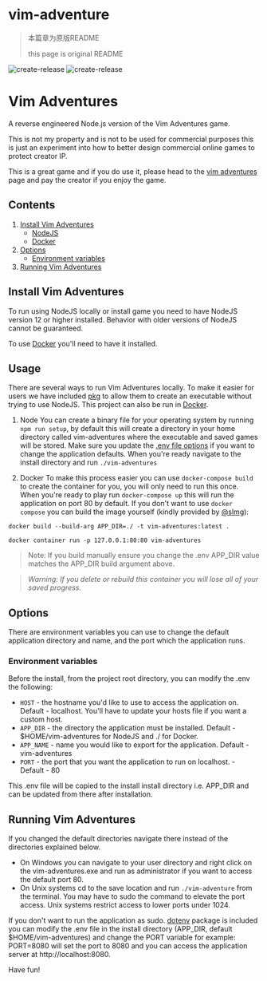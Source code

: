 # vim-adventure

> 本篇章为原版README
>
> this page is original README

![create-release](https://github.com/09wattry/vim-adventures/workflows/create-release/badge.svg)
![create-release](https://github.com/09wattry/vim-adventures/workflows/publish-binaries/badge.svg)

# Vim Adventures

A reverse engineered Node.js version of the Vim Adventures game.

This is not my property and is not to be used for commercial purposes this is just an experiment into how to better design commercial online games to protect creator IP.

This is a great game and if you do use it, please head to the [vim adventures](https://vim-adventures.com) page and pay the creator if you enjoy the game.

## Contents

1. [Install Vim Adventures](#install)
   * [NodeJS](#node)
   * [Docker](#docker)
2. [Options](#options)
   * [Environment variables](#environment)
3. [Running Vim Adventures](#run)

## <span id="install">Install Vim Adventures</span>

To run using NodeJS locally or install game you need to have NodeJS version 12 or higher installed. Behavior with older versions of NodeJS cannot be guaranteed.

To use [Docker](https://docs.docker.com/get-docker/) you'll need to have it installed.

## Usage

There are several ways to run Vim Adventures locally. To make it easier for users we have included [pkg](https://github.com/zeit/pkg) to allow them to create an executable without trying to use NodeJS. This project can also be run in [Docker](#docker).

1. <span id="node">Node</span>
   You can create a binary file for your operating system by running ```npm run setup```, by default this will create a directory in your home directory called vim-adventures where the executable and saved games will be stored. Make sure you update the [.env file options](#environment) if you want to change the application defaults. When you're ready navigate to the install directory and run ```./vim-adventures```

2. <span id="docker">Docker</span>
   To make this process easier you can use ```docker-compose build``` to create the container for you, you will only need to run this once. When you're ready to play run ```docker-compose up``` this will run the application on port 80 by default. If you don't want to use ```docker compose``` you can build the image yourself (kindly provided by [@slmg](https://github.com/slmg)):

```docker build --build-arg APP_DIR=./ -t vim-adventures:latest .```

```docker container run -p 127.0.0.1:80:80 vim-adventures```

> Note: If you build manually ensure you change the .env APP_DIR value matches the APP_DIR build argument above.

> *Warning: If you delete or rebuild this container you will lose all of your saved progress.*


## <span id="options">Options</span>

There are environment variables you can use to change the default application directory and name, and the port which the application runs.

### <span id="environment">Environment variables</span>

Before the install, from the project root directory, you can modify the .env the following:

* ```HOST``` - the hostname you'd like to use to access the application on. Default - localhost. You'll have to update your hosts file if you want a custom host.
* ```APP_DIR``` - the directory the application must be installed. Default - $HOME/vim-adventures for NodeJS and ./ for Docker.
* ```APP_NAME``` - name you would like to export for the application. Default - vim-adventures
* ```PORT``` - the port that you want the application to run on localhost. - Default - 80

This .env file will be copied to the install install directory i.e. APP_DIR and can be updated from there after installation.

## <span id="run">Running Vim Adventures</span>

If you changed the default directories navigate there instead of the directories explained below.

* On Windows you can navigate to your user directory and right click on the vim-adventures.exe and run as administrator if you want to access the default port 80.
* On Unix systems cd to the save location and run ```./vim-adventure``` from the terminal. You may have to sudo the command to elevate the port access. Unix systems restrict access to lower ports under 1024.

If you don't want to run the application as sudo. [dotenv](https://github.com/motdotla/dotenv#readme) package is included you can modify the .env file in the install directory (APP_DIR, default $HOME/vim-adventures) and change the PORT variable for example: PORT=8080 will set the port to 8080 and you can access the application server at http://localhost:8080.

Have fun!
